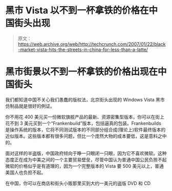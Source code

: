 # 黑市 Vista 以不到一杯拿铁的价格在中国街头出现

> 原文：<https://web.archive.org/web/http://techcrunch.com/2007/01/22/black-market-vista-hits-the-streets-in-china-for-less-than-a-latte/>

# 黑市街景以不到一杯拿铁的价格出现在中国街头

我们都知道中国不关心我们愚蠢的版权法，北京街头出现的 Windows Vista 黑市仿制品就是很好的例证。

你不用花 400 美元买一份微软旗舰产品的最新、资源密集型版本，你可以在街上花不到 3 美元买到一个“Frankenbuild”版本，包括逼真的包装。Frankenbuilds 是操作系统的版本，它将不同测试版本的不同部分组合成(理论上)软件最终版本的近似版本。这些版本都有很多问题，但比一个庞然大物的成本要低，这是意料之中的。

面对这样的半盗版，中国政府倾向于睁一只眼闭一只眼，因为它不喜欢微软。这种态度正在成为中美之间的一个主要贸易壁垒，尽管中国认为普通中国公民负担不起微软的价格似乎是有道理的，因为一个完整版本的 Vista 要 500 美元以上，普通美国人也负担不起。

在中国，你可以在商店和街头小贩那里买到大约一美元的盗版 DVD 和 CD
